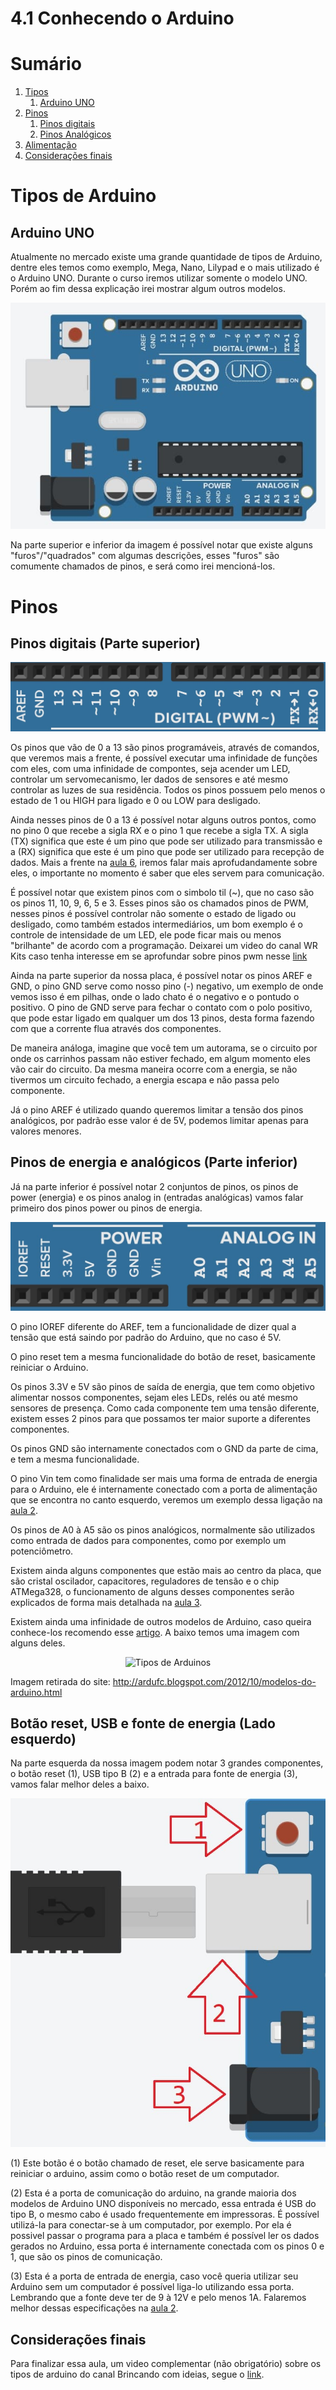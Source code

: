 # 4.1 Conhecendo o Arduino

# Sumário

01. [Tipos](#Tipos-de-Arduino)  
    1. [Arduino UNO](#Arduino-UNO)  
00. [Pinos](#Pinos)  
    1. [Pinos digitais](#Pinos-digitais-Parte-Superior)  
    2. [Pinos Analógicos](#pinos-de-energia-e-analógicos-parte-inferior)
00. [Alimentação](#botão-reset-usb-e-fonte-de-energia-lado-esquerdo)
00. [Considerações finais](#considerações-finais)

# Tipos de Arduino

## Arduino UNO

<p>Atualmente no mercado existe uma grande quantidade de tipos de Arduino, dentre eles temos como exemplo, Mega, Nano, Lilypad e o mais utilizado é o Arduino UNO. Durante o curso iremos utilizar somente o modelo UNO. Porém ao fim dessa explicação irei mostrar algum outros modelos.</p>
<p align="center">
    <img src="../imgs/ModuloBasico/Uno/Uno.jpg" alt="Arduino Uno">
</p>

<p>Na parte superior e inferior da imagem é possível notar que existe alguns "furos"/"quadrados" com algumas descrições, esses "furos" são comumente chamados de pinos, e será como irei mencioná-los.
</p>

# Pinos

## Pinos digitais (Parte superior)

<p align="center">
    <img src="../imgs/ModuloBasico/Uno/UnoSup.jpg" alt="Arduino Uno">
</p>

<p>Os pinos que vão de 0 a 13 são pinos programáveis, através de comandos, que veremos mais a frente, é possível executar uma infinidade de funções com eles, com uma infinidade de compontes, seja acender um LED, controlar um servomecanismo, ler dados de sensores e até mesmo controlar as luzes de sua residência. Todos os pinos possuem pelo menos o estado de 1 ou HIGH para ligado e 0 ou LOW para desligado. </p>

Ainda nesses pinos de 0 a 13 é possível notar alguns outros pontos, como no pino 0 que recebe a sigla RX e o pino 1 que recebe a sigla TX. A sigla (TX) significa que este é um pino que pode ser utilizado para transmissão e a (RX) significa que este é um pino que pode ser utilizado para recepção de dados. Mais a frente na [aula 6](/src/4-Modulo-basico/6-IO), iremos falar mais aprofudandamente sobre eles, o importante no momento é saber que eles servem para comunicação.
<p></p>

É possível notar que existem pinos com o simbolo til (~), que no caso são os pinos 11, 10, 9, 6, 5 e 3. Esses pinos são os chamados pinos de PWM, nesses pinos é possível controlar não somente o estado de ligado ou desligado, como também estados intermediários, um bom exemplo é o controle de intensidade de um LED, ele pode ficar mais ou menos "brilhante" de acordo com a programação. Deixarei um video do canal WR Kits caso tenha interesse em se aprofundar sobre pinos pwm nesse [link](https://www.youtube.com/watch?v=AtnrtZAqgCM)
<p></p>

<p>Ainda na parte superior da nossa placa, é possível notar os pinos AREF e GND, o pino GND serve como nosso pino (-) negativo, um exemplo de onde vemos isso é em pilhas, onde o lado chato é o negativo e o pontudo o positivo. O pino de GND serve para fechar o contato com o polo positivo, que pode estar ligado em qualquer um dos 13 pinos, desta forma fazendo com que a corrente flua através dos componentes.</p>

<p>De maneira análoga, imagine que você tem um autorama, se o circuito por onde os carrinhos passam não estiver fechado, em algum momento eles vão cair do circuito. Da mesma maneira ocorre com a energia, se não tivermos um circuito fechado, a energia escapa e não passa pelo componente.
</p>

<p>Já o pino AREF é utilizado quando queremos limitar a tensão dos pinos analógicos, por padrão esse valor é de 5V, podemos limitar apenas para valores menores.</p>

## Pinos de energia e analógicos (Parte inferior)

Já na parte inferior é possível notar 2 conjuntos de pinos, os pinos de power (energia) e os pinos analog in (entradas analógicas) vamos falar primeiro dos pinos power ou pinos de energia.
<p></p>

<p align="center">
    <img src="../imgs/ModuloBasico/Uno/UnoInf.jpg" alt="Arduino Uno">
</p>

O pino IOREF diferente do AREF, tem a funcionalidade de dizer qual a tensão que está saindo por padrão do Arduino, que no caso é 5V.
<p></p>

O pino reset tem a mesma funcionalidade do botão de reset, basicamente reiniciar o Arduino.
<p></p>

Os pinos 3.3V e 5V são pinos de saída de energia, que tem como objetivo alimentar nossos componentes, sejam eles LEDs, relés ou até mesmo sensores de presença. Como cada componente tem uma tensão diferente, existem esses 2 pinos para que possamos ter maior suporte a diferentes componentes.
<p></p>

Os pinos GND são internamente conectados com o GND da parte de cima, e tem a mesma funcionalidade.
<p></p>

O pino Vin tem como finalidade ser mais uma forma de entrada de energia para o Arduino, ele é internamente conectado com a porta de alimentação que se encontra no canto esquerdo, veremos um exemplo dessa ligação na [aula 2](/src/4-Modulo-basico/2-Eletronica-basica).
<p></p>

Os pinos de A0 à A5 são os pinos analógicos, normalmente são utilizados como entrada de dados para componentes, como por exemplo um potenciômetro.
<p></p>

Existem ainda alguns componentes que estão mais ao centro da placa, que são cristal oscilador, capacitores, reguladores de tensão e o chip ATMega328, o funcionamento de alguns desses componentes serão explicados de forma mais detalhada na [aula 3](/src/4-Modulo-basico/3-Componentes-eletronicos).
<p></p>

Existem ainda uma infinidade de outros modelos de Arduino, caso queira conhece-los recomendo esse [artigo](https://www.arduino.cc/en/hardware). A baixo temos uma imagem com alguns deles.
<p></p>

<p align="center">
    <img src="http://1.bp.blogspot.com/-V3RlUkAgP2c/UHo6unaVgNI/AAAAAAAAALQ/Aenlp91DQHs/s1600/arduinos.jpg" alt="Tipos de Arduinos">
</p>

Imagem retirada do site: http://ardufc.blogspot.com/2012/10/modelos-do-arduino.html

## Botão reset, USB e fonte de energia (Lado esquerdo)

Na parte esquerda da nossa imagem podem notar 3 grandes componentes, o botão reset (1), USB tipo B (2) e a entrada para fonte de energia (3), vamos falar melhor deles a baixo.
<p></p>

<p align="center">
    <img src="../imgs/ModuloBasico/Uno/UnoEsq.jpg" alt="Arduino Uno">
</p>

(1) Este botão é o botão chamado de reset, ele serve basicamente para reiniciar o arduino, assim como o botão reset de um computador.  
<p></p>

(2) Esta é a porta de comunicação do arduino, na grande maioria dos modelos de Arduino UNO disponíveis no mercado, essa entrada é USB do tipo B, o mesmo cabo é usado frequentemente em impressoras. É possível utilizá-la para conectar-se à um computador, por exemplo. Por ela é possivel passar o programa para a placa e também é possível ler os dados gerados no Arduino, essa porta é internamente conectada com os pinos 0 e 1, que são os pinos de comunicação.  
<p></p>

(3) Esta é a porta de entrada de energia, caso você queria utilizar seu Arduino sem um computador é possível liga-lo utilizando essa porta. Lembrando que a fonte deve ter de 9 à 12V e pelo menos 1A. Falaremos melhor dessas especificações na [aula 2](/src/4-Modulo-basico/2-Eletronica-basica).
<p></p>

## Considerações finais

Para finalizar essa aula, um video complementar (não obrigatório) sobre os tipos de arduino do canal Brincando com ideias, segue o [link](https://www.youtube.com/watch?v=FbYd9KPkkl4).
